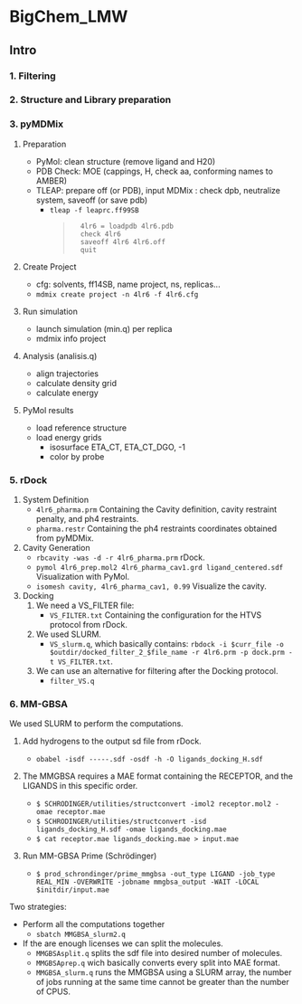 # BigChem_LMW

## Intro

### 1. Filtering
### 2. Structure and Library preparation
### 3. pyMDMix

1. Preparation
   * PyMol: clean structure (remove ligand and H20)
   * PDB Check: MOE (cappings, H, check aa, conforming names to AMBER)
   * TLEAP: prepare off (or PDB), input MDMix : check dpb, neutralize system, saveoff (or save pdb)
      * `tleap -f leaprc.ff99SB`
         >       4lr6 = loadpdb 4lr6.pdb
         >       check 4lr6
         >       saveoff 4lr6 4lr6.off
         >       quit

3. Create Project
   * cfg: solvents, ff14SB, name project, ns, replicas...
   * `mdmix create project -n 4lr6 -f 4lr6.cfg`
4. Run simulation
   * launch simulation (min.q) per replica
   * mdmix info project
5. Analysis (analisis.q)
   * align trajectories
   * calculate density grid
   * calculate energy
6. PyMol results
   * load reference structure
   * load energy grids
      * isosurface ETA_CT, ETA_CT_DGO, -1
      * color by probe
    
### 5. rDock

1. System Definition
    * `4lr6_pharma.prm` Containing the Cavity definition, cavity restraint penalty, and ph4 restraints.
    * `pharma.restr` Containing the ph4 restraints coordinates obtained from pyMDMix.
3. Cavity Generation
    * `rbcavity -was -d -r 4lr6_pharma.prm` rDock.
    * `pymol 4lr6_prep.mol2 4lr6_pharma_cav1.grd ligand_centered.sdf` Visualization with PyMol.
    * `isomesh cavity, 4lr6_pharma_cav1, 0.99` Visualize the cavity.
4. Docking
    1. We need a VS_FILTER file:
        * `VS_FILTER.txt` Containing the configuration for the HTVS protocol from rDock.
    2. We used SLURM.
        * `VS_slurm.q`, which basically contains: `rbdock -i $curr_file -o $outdir/docked_filter_2_$file_name -r 4lr6.prm -p dock.prm -t VS_FILTER.txt`.
    3. We can use an alternative for filtering after the Docking protocol.
        * `filter_VS.q`

### 6. MM-GBSA

We used SLURM to perform the computations.

1. Add hydrogens to the output sd file from rDock.

     * `obabel -isdf -----.sdf -osdf -h -O ligands_docking_H.sdf`

2. The MMGBSA requires a MAE format containing the RECEPTOR, and the LIGANDS in this specific order.

     * `$ SCHRODINGER/utilities/structconvert -imol2 receptor.mol2 -omae receptor.mae`
     * `$ SCHRODINGER/utilities/structconvert -isd ligands_docking_H.sdf -omae ligands_docking.mae`
     * `$ cat receptor.mae ligands_docking.mae > input.mae`

3. Run MM-GBSA Prime (Schrödinger)

     * `$ prod_schrondinger/prime_mmgbsa -out_type LIGAND -job_type REAL_MIN -OVERWRITE -jobname mmgbsa_output -WAIT -LOCAL $initdir/input.mae`

Two strategies:

* Perform all the computations together
   * `sbatch MMGBSA_slurm2.q`
* If the are enough licenses we can split the molecules.
   * `MMGBSAsplit.q` splits the sdf file into desired number of molecules.
   * `MMGBSAprep.q` wich basically converts every split into MAE format.
   * `MMGBSA_slurm.q` runs the MMGBSA using a SLURM array, the number of jobs running at the same time cannot be greater than the number of CPUS.

